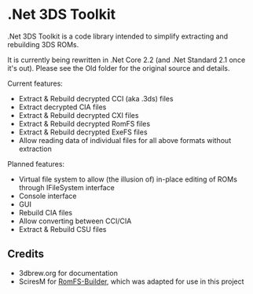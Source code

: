 # .Net 3DS Toolkit
.Net 3DS Toolkit is a code library intended to simplify extracting and rebuilding 3DS ROMs.

It is currently being rewritten in .Net Core 2.2 (and .Net Standard 2.1 once it's out). Please see the Old folder for the original source and details.

Current features:
* Extract & Rebuild decrypted CCI (aka .3ds) files
* Extract decrypted CIA files
* Extract & Rebuild decrypted CXI files
* Extract & Rebuild decrypted RomFS files
* Extract & Rebuild decrypted ExeFS files
* Allow reading data of individual files for all above formats without extraction

Planned features:
* Virtual file system to allow (the illusion of) in-place editing of ROMs through IFileSystem interface
* Console interface
* GUI
* Rebuild CIA files
* Allow converting between CCI/CIA 
* Extract & Rebuild CSU files

## Credits

* 3dbrew.org for documentation
* SciresM for [RomFS-Builder](https://github.com/SciresM/RomFS-Builder), which was adapted for use in this project
